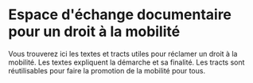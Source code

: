 # Espace d'échange documentaire pour un droit à la mobilité
Vous trouverez ici les textes et tracts utiles pour réclamer un droit à la mobilité. Les textes expliquent la démarche et sa finalité. Les tracts sont réutilisables pour faire la promotion de la mobilité pour tous.
